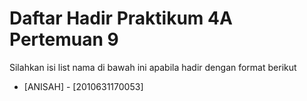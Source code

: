 # Daftar Hadir Praktikum 4A Pertemuan 9
Silahkan isi list nama di bawah ini apabila hadir dengan format berikut

- [ANISAH] - [2010631170053]
